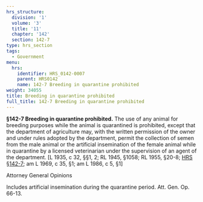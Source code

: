 ```yaml
---
hrs_structure:
  division: '1'
  volume: '3'
  title: '11'
  chapter: '142'
  section: 142-7
type: hrs_section
tags:
  - Government
menu:
  hrs:
    identifier: HRS_0142-0007
    parent: HRS0142
    name: 142-7 Breeding in quarantine prohibited
weight: 34055
title: Breeding in quarantine prohibited
full_title: 142-7 Breeding in quarantine prohibited
---
```

**§142-7 Breeding in quarantine prohibited.** The use of any animal for breeding purposes while the animal is quarantined is prohibited, except that the department of agriculture may, with the written permission of the owner and under rules adopted by the department, permit the collection of semen from the male animal or the artificial insemination of the female animal while in quarantine by a licensed veterinarian under the supervision of an agent of the department. [L 1935, c 32, §§1, 2; RL 1945, §1058; RL 1955, §20-8; [HRS §142-7](/title-11/chapter-142/section-142-7/); am L 1969, c 35, §1; am L 1986, c 5, §1]

Attorney General Opinions

Includes artificial insemination during the quarantine period. Att. Gen. Op. 66-13.